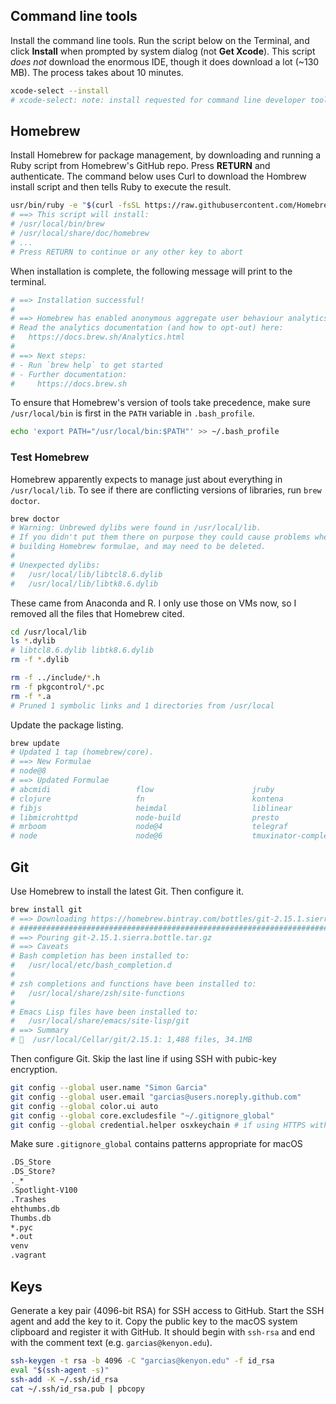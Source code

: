 ## Command line tools

Install the command line tools. 
Run the script below on the Terminal, and click **Install** when prompted by system dialog (not **Get Xcode**). 
This script *does not* download the enormous IDE, though it does download a lot (~130 MB). 
The process takes about 10 minutes.

```bash
xcode-select --install
# xcode-select: note: install requested for command line developer tools
```

## Homebrew

Install Homebrew for package management, by downloading and running a Ruby script from Homebrew's GitHub repo. Press **RETURN** and authenticate. The command below uses Curl to download the Hombrew install script and then tells Ruby to execute the result. 

```bash
usr/bin/ruby -e "$(curl -fsSL https://raw.githubusercontent.com/Homebrew/install/master/install)"
# ==> This script will install:
# /usr/local/bin/brew
# /usr/local/share/doc/homebrew
# ...
# Press RETURN to continue or any other key to abort
```

When installation is complete, the following message will print to the terminal.

```bash
# ==> Installation successful!
# 
# ==> Homebrew has enabled anonymous aggregate user behaviour analytics.
# Read the analytics documentation (and how to opt-out) here:
#   https://docs.brew.sh/Analytics.html
# 
# ==> Next steps:
# - Run `brew help` to get started
# - Further documentation: 
#     https://docs.brew.sh
```

To ensure that Homebrew's version of tools take precedence, make sure `/usr/local/bin` is first in the `PATH` variable in `.bash_profile`.

```bash
echo 'export PATH="/usr/local/bin:$PATH"' >> ~/.bash_profile
```

### Test Homebrew

Homebrew apparently expects to manage just about everything in `/usr/local/lib`. To see if there are conflicting versions of libraries, run `brew doctor`.

```bash
brew doctor
# Warning: Unbrewed dylibs were found in /usr/local/lib.
# If you didn't put them there on purpose they could cause problems when
# building Homebrew formulae, and may need to be deleted.
# 
# Unexpected dylibs:
#   /usr/local/lib/libtcl8.6.dylib
#   /usr/local/lib/libtk8.6.dylib
```

These came from Anaconda and R. I only use those on VMs now, so I removed all the files that Homebrew cited.

```bash
cd /usr/local/lib
ls *.dylib
# libtcl8.6.dylib libtk8.6.dylib
rm -f *.dylib

rm -f ../include/*.h
rm -f pkgcontrol/*.pc
rm -f *.a
# Pruned 1 symbolic links and 1 directories from /usr/local
```

Update the package listing.

```bash
brew update
# Updated 1 tap (homebrew/core).
# ==> New Formulae
# node@8
# ==> Updated Formulae
# abcmidi                   flow                      jruby                    
# clojure                   fn                        kontena                  
# fibjs                     heimdal                   liblinear                
# libmicrohttpd             node-build                presto
# mrboom                    node@4                    telegraf
# node                      node@6                    tmuxinator-completion
```

## Git

Use Homebrew to install the latest Git. Then configure it.

```bash
brew install git
# ==> Downloading https://homebrew.bintray.com/bottles/git-2.15.1.sierra.bottle.tar.gz
# ######################################################################## 100.0%
# ==> Pouring git-2.15.1.sierra.bottle.tar.gz
# ==> Caveats
# Bash completion has been installed to:
#   /usr/local/etc/bash_completion.d
# 
# zsh completions and functions have been installed to:
#   /usr/local/share/zsh/site-functions
# 
# Emacs Lisp files have been installed to:
#   /usr/local/share/emacs/site-lisp/git
# ==> Summary
# 🍺  /usr/local/Cellar/git/2.15.1: 1,488 files, 34.1MB
```

Then configure Git. Skip the last line if using SSH with pubic-key encryption.

```bash
git config --global user.name "Simon Garcia"
git config --global user.email "garcias@users.noreply.github.com"
git config --global color.ui auto
git config --global core.excludesfile "~/.gitignore_global"
git config --global credential.helper osxkeychain # if using HTTPS without 2FA for pushing
```

Make sure `.gitignore_global` contains patterns appropriate for macOS

```bash
.DS_Store
.DS_Store?
._*
.Spotlight-V100
.Trashes
ehthumbs.db
Thumbs.db
*.pyc
*.out
venv
.vagrant
```

## Keys

Generate a key pair (4096-bit RSA) for SSH access to GitHub. Start the SSH agent and add the key to it. Copy the public key to the macOS system clipboard and register it with GitHub. It should begin with `ssh-rsa` and end with the comment text (e.g. `garcias@kenyon.edu`).

```bash
ssh-keygen -t rsa -b 4096 -C "garcias@kenyon.edu" -f id_rsa
eval "$(ssh-agent -s)"
ssh-add -K ~/.ssh/id_rsa
cat ~/.ssh/id_rsa.pub | pbcopy
```

